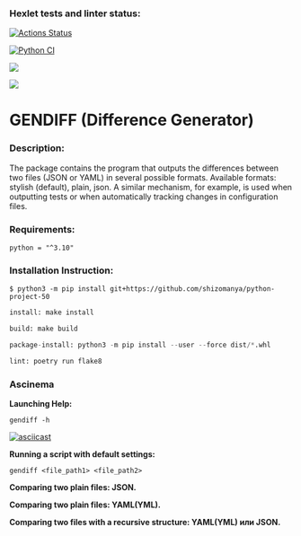 ### Hexlet tests and linter status:
[![Actions Status](https://github.com/shizomanya/python-project-50/actions/workflows/hexlet-check.yml/badge.svg)](https://github.com/shizomanya/python-project-50/actions)

[![Python CI](https://github.com/shizomanya/python-project-50/actions/workflows/main.yml/badge.svg)](https://github.com/shizomanya/python-project-50/actions/workflows/main.yml)

<a href="https://codeclimate.com/github/shizomanya/python-project-50/maintainability"><img src="https://api.codeclimate.com/v1/badges/1dd0509a1bde548c87e2/maintainability" /></a>

<a href="https://codeclimate.com/github/shizomanya/python-project-lvl2/test_coverage"><img src="https://api.codeclimate.com/v1/badges/6528a021231449c7b4a7/test_coverage" /></a>

# GENDIFF (Difference Generator)
### Description:
The package contains the program that outputs the differences between two files (JSON or YAML) in several possible formats.
Available formats: stylish (default), plain, json. A similar mechanism, for example, is used when outputting tests or when automatically tracking changes in configuration files.
### Requirements:
```
python = "^3.10"
```
### Installation Instruction:
```
$ python3 -m pip install git+https://github.com/shizomanya/python-project-50
```
```python
install: make install

build: make build

package-install: python3 -m pip install --user --force dist/*.whl

lint: poetry run flake8
```
### Ascinema

**Launching Help:**

`gendiff -h`

[![asciicast](https://asciinema.org/a/gMh0PLOkydsTaMlcbqxGAgG7h.svg)](https://asciinema.org/a/gMh0PLOkydsTaMlcbqxGAgG7h)

**Running a script with default settings:**

`gendiff <file_path1> <file_path2>`

**Comparing two plain files: JSON.**



**Comparing two plain files: YAML(YML).**



**Comparing two files with a recursive structure: YAML(YML) или JSON.**


